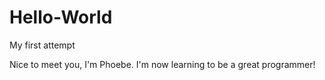 # Hello-World
My first attempt

Nice to meet you, I'm Phoebe.
I'm now learning to be a great programmer!

